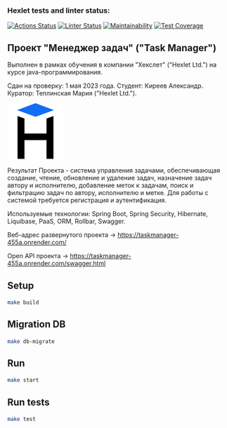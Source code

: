 ### Hexlet tests and linter status:
[![Actions Status](https://github.com/AlexanderKireev/java-project-73/workflows/hexlet-check/badge.svg)](https://github.com/AlexanderKireev/java-project-73/actions)
[![Linter Status](https://github.com/AlexanderKireev/java-project-73/workflows/Build/badge.svg)](https://github.com/AlexanderKireev/java-project-72/actions)
[![Maintainability](https://api.codeclimate.com/v1/badges/a20868eadca6c4ee1e64/maintainability)](https://codeclimate.com/github/AlexanderKireev/java-project-73/maintainability)
[![Test Coverage](https://api.codeclimate.com/v1/badges/a20868eadca6c4ee1e64/test_coverage)](https://codeclimate.com/github/AlexanderKireev/java-project-73/test_coverage)
## Проект "Менеджер задач" ("Task Manager")
Выполнен в рамках обучения в компании "Хекслет" ("Hexlet Ltd.") на курсе java-программирования.

Сдан на проверку: 1 мая 2023 года. Студент: Киреев Александр. Куратор: Теплинская Мария ("Hexlet Ltd.").

[![Hexlet Ltd. logo](https://raw.githubusercontent.com/Hexlet/assets/master/images/hexlet_logo128.png)](https://ru.hexlet.io/pages/about?utm_source=github&utm_medium=link&utm_campaign=java-package)

Результат Проекта - система управления задачами, обеспечивающая создание, чтение, обновление и удаление задач, назначение задач автору и исполнителю, добавление меток к задачам, поиск и фильтрацию задач по автору, исполнителю и метке. Для работы с системой требуется регистрация и аутентификация.

Используемые технологии:
Spring Boot, Spring Security, Hibernate, Liquibase, PaaS, ORM, Rollbar, Swagger.

Веб-адрес развернутого проекта -> https://taskmanager-455a.onrender.com/

Open API проекта -> https://taskmanager-455a.onrender.com/swagger.html

## Setup
```sh
make build
```
## Migration DB
```sh
make db-migrate
```

## Run
```sh
make start
```

## Run tests
```sh
make test
```
